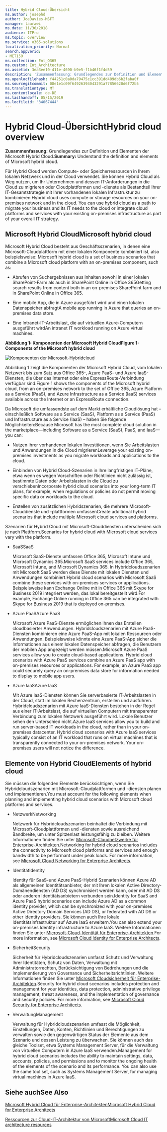 ```yaml
---
title: Hybrid Cloud-Übersicht
ms.author: josephd
author: JoeDavies-MSFT
manager: laurawi
ms.date: 11/30/2018
audience: ITPro
ms.topic: overview
ms.service: o365-solutions
localization_priority: Normal
search.appverid:
- MET150
ms.collection: Ent_O365
ms.custom: Ent_Architecture
ms.assetid: 3ea3ee10-411e-4690-b9e5-f1b46f1f4d59
description: 'Zusammenfassung: Grundlegendes zur Definition und Elementen der Microsoft Hybrid Cloud.'
ms.openlocfilehash: f44251c0a0da79475c1cc391dd409db6b2faba0f
ms.sourcegitcommit: 08e1e1c09f64926394043291a77856620d6f72b5
ms.translationtype: MT
ms.contentlocale: de-DE
ms.lasthandoff: 05/15/2019
ms.locfileid: "34067444"
---
```

# <a name="hybrid-cloud-overview"></a><span data-ttu-id="fe8ed-103">Hybrid Cloud-Übersicht</span><span class="sxs-lookup"><span data-stu-id="fe8ed-103">Hybrid cloud overview</span></span>

 <span data-ttu-id="fe8ed-104">**Zusammenfassung:** Grundlegendes zur Definition und Elementen der Microsoft Hybrid Cloud.</span><span class="sxs-lookup"><span data-stu-id="fe8ed-104">**Summary:** Understand the definition and elements of Microsoft hybrid cloud.</span></span>
  
<span data-ttu-id="fe8ed-p101">Für Hybrid Cloud werden Compute- oder Speicherressourcen in Ihrem lokalen Netzwerk und in der Cloud verwendet. Sie können Hybrid Cloud als Weg nutzen, um Ihr Unternehmen und dessen IT-Anforderungen in die Cloud zu migrieren oder Cloudplattformen und -dienste als Bestandteil Ihrer IT-Gesamtstrategie mit Ihrer vorhandenen lokalen Infrastruktur zu kombinieren.</span><span class="sxs-lookup"><span data-stu-id="fe8ed-p101">Hybrid cloud uses compute or storage resources on your on-premises network and in the cloud. You can use hybrid cloud as a path to migrate your business and its IT needs to the cloud or integrate cloud platforms and services with your existing on-premises infrastructure as part of your overall IT strategy.</span></span>
  
## <a name="microsoft-hybrid-cloud"></a><span data-ttu-id="fe8ed-107">Microsoft Hybrid Cloud</span><span class="sxs-lookup"><span data-stu-id="fe8ed-107">Microsoft hybrid cloud</span></span>

<span data-ttu-id="fe8ed-108">Microsoft Hybrid Cloud besteht aus Geschäftsszenarien, in denen eine Microsoft-Cloudplattform mit einer lokalen Komponente kombiniert ist, also beispielsweise: </span><span class="sxs-lookup"><span data-stu-id="fe8ed-108">Microsoft hybrid cloud is a set of business scenarios that combine a Microsoft cloud platform with an on-premises component, such as:</span></span> 
  
- <span data-ttu-id="fe8ed-109">Abrufen von Suchergebnissen aus Inhalten sowohl in einer lokalen SharePoint-Farm als auch in SharePoint Online in Office 365</span><span class="sxs-lookup"><span data-stu-id="fe8ed-109">Getting search results from content both in an on-premises SharePoint farm and in SharePoint Online in Office 365.</span></span>
    
- <span data-ttu-id="fe8ed-110">Eine mobile App, die in Azure ausgeführt wird und einen lokalen Datenspeicher abfragt</span><span class="sxs-lookup"><span data-stu-id="fe8ed-110">A mobile app running in Azure that queries an on-premises data store.</span></span>
    
- <span data-ttu-id="fe8ed-111">Eine Intranet-IT-Arbeitslast, die auf virtuellen Azure-Computern ausgeführt wird</span><span class="sxs-lookup"><span data-stu-id="fe8ed-111">An intranet IT workload running on Azure virtual machines.</span></span>
    
<span data-ttu-id="fe8ed-112">**Abbildung 1: Komponenten der Microsoft Hybrid Cloud**</span><span class="sxs-lookup"><span data-stu-id="fe8ed-112">**Figure 1: Components of the Microsoft hybrid cloud**</span></span>

![Komponenten der Microsoft-Hybridcloud](media/Hybrid-Poster/MS-Hybrid-Cloud.png)
  
<span data-ttu-id="fe8ed-114">Abbildung 1 zeigt die Komponenten der Microsoft Hybrid Cloud, vom lokalen Netzwerk bis zum Satz aus Office 365-, Azure PaaS- und Azure IaaS-Diensten, die über das Internet oder eine ExpressRoute-Verbindung verfügbar sind.</span><span class="sxs-lookup"><span data-stu-id="fe8ed-114">Figure 1 shows the components of the Microsoft hybrid cloud, from an on-premises network to the set of Office 365, Azure Platform as a Service (PaaS), and Azure Infrastructure as a Service (IaaS) services available across the Internet or an ExpressRoute connection.</span></span>
  
<span data-ttu-id="fe8ed-115">Da Microsoft die umfassendste auf dem Markt erhältliche Cloudlösung hat – einschließlich Software as a Service (SaaS), Platform as a Service (PaaS) und Infrastructure as a Service (IaaS) – haben Sie folgende Möglichkeiten:</span><span class="sxs-lookup"><span data-stu-id="fe8ed-115">Because Microsoft has the most complete cloud solution in the marketplace—including Software as a Service (SaaS), PaaS, and IaaS—you can:</span></span>
  
- <span data-ttu-id="fe8ed-116">Nutzen Ihrer vorhandenen lokalen Investitionen, wenn Sie Arbeitslasten und Anwendungen in die Cloud migrieren</span><span class="sxs-lookup"><span data-stu-id="fe8ed-116">Leverage your existing on-premises investments as you migrate workloads and applications to the cloud.</span></span>
    
- <span data-ttu-id="fe8ed-117">Einbinden von Hybrid Cloud-Szenarien in Ihre langfristigen IT-Pläne, etwa wenn es wegen Vorschriften oder Richtlinien nicht zulässig ist, bestimmte Daten oder Arbeitslasten in die Cloud zu verschieben</span><span class="sxs-lookup"><span data-stu-id="fe8ed-117">Incorporate hybrid cloud scenarios into your long-term IT plans, for example, when regulations or policies do not permit moving specific data or workloads to the cloud.</span></span>
    
- <span data-ttu-id="fe8ed-118">Erstellen von zusätzlichen Hybridszenarien, die mehrere Microsoft-Clouddienste und -plattformen umfassen</span><span class="sxs-lookup"><span data-stu-id="fe8ed-118">Create additional hybrid scenarios that include multiple Microsoft cloud services and platforms.</span></span>
    
<span data-ttu-id="fe8ed-119">Szenarien für Hybrid Cloud mit Microsoft-Clouddiensten unterscheiden sich je nach Plattform.</span><span class="sxs-lookup"><span data-stu-id="fe8ed-119">Scenarios for hybrid cloud with Microsoft cloud services vary with the platform.</span></span>
  
- <span data-ttu-id="fe8ed-120">SaaS</span><span class="sxs-lookup"><span data-stu-id="fe8ed-120">SaaS</span></span>
    
    <span data-ttu-id="fe8ed-121">Microsoft SaaS-Dienste umfassen Office 365, Microsoft Intune und Microsoft Dynamics 365.</span><span class="sxs-lookup"><span data-stu-id="fe8ed-121">Microsoft SaaS services include Office 365, Microsoft Intune, and Microsoft Dynamics 365.</span></span> <span data-ttu-id="fe8ed-122">In Hybridcloudszenarien mit Microsoft SaaS werden diese Dienste mit lokalen Diensten und Anwendungen kombiniert.</span><span class="sxs-lookup"><span data-stu-id="fe8ed-122">Hybrid cloud scenarios with Microsoft SaaS combine these services with on-premises services or applications.</span></span> <span data-ttu-id="fe8ed-123">Beispielsweise kann Exchange Online mit in Office 365 mit Skype for Business 2019 integriert werden, das lokal bereitgestellt wird.</span><span class="sxs-lookup"><span data-stu-id="fe8ed-123">For example, Exchange Online running in Office 365 can be integrated with Skype for Business 2019 that is deployed on-premises.</span></span>
    
- <span data-ttu-id="fe8ed-124">Azure PaaS</span><span class="sxs-lookup"><span data-stu-id="fe8ed-124">Azure PaaS</span></span>
    
    <span data-ttu-id="fe8ed-p103">Microsoft Azure PaaS-Dienste ermöglichen Ihnen das Erstellen cloudbasierter Anwendungen. Hybridcloudszenarien mit Azure PaaS-Diensten kombinieren eine Azure PaaS-App mit lokalen Ressourcen oder Anwendungen. Beispielsweise könnte eine Azure PaaS-App sicher die Informationen aus einem lokalen Datenspeicher abfragen, die Benutzern der mobilen App angezeigt werden müssen.</span><span class="sxs-lookup"><span data-stu-id="fe8ed-p103">Microsoft Azure PaaS services allow you to create cloud-based applications. Hybrid cloud scenarios with Azure PaaS services combine an Azure PaaS app with on-premises resources or applications. For example, an Azure PaaS app could securely query an on-premises data store for information needed to display to mobile app users.</span></span>
    
- <span data-ttu-id="fe8ed-128">Azure IaaS</span><span class="sxs-lookup"><span data-stu-id="fe8ed-128">Azure IaaS</span></span>
    
    <span data-ttu-id="fe8ed-p104">Mit Azure IaaS-Diensten können Sie serverbasierte IT-Arbeitslasten in der Cloud, statt im lokalen Rechenzentrum, erstellen und ausführen. Hybridcloudszenarien mit Azure IaaS-Diensten bestehen in der Regel aus einer IT-Arbeitslast, die auf virtuellen Computern mit transparenter Verbindung zum lokalen Netzwerk ausgeführt wird. Lokale Benutzer sehen den Unterschied nicht.</span><span class="sxs-lookup"><span data-stu-id="fe8ed-p104">Azure IaaS services allow you to build and run server-based IT workloads in the cloud, rather than in your on-premises datacenter. Hybrid cloud scenarios with Azure IaaS services typically consist of an IT workload that runs on virtual machines that is transparently connected to your on-premises network. Your on-premises users will not notice the difference.</span></span>
    
## <a name="elements-of-hybrid-cloud"></a><span data-ttu-id="fe8ed-132">Elemente von Hybrid Cloud</span><span class="sxs-lookup"><span data-stu-id="fe8ed-132">Elements of hybrid cloud</span></span>

<span data-ttu-id="fe8ed-133">Sie müssen die folgenden Elemente berücksichtigen, wenn Sie Hybridcloudszenarien mit Microsoft-Cloudplattformen und -diensten planen und implementieren.</span><span class="sxs-lookup"><span data-stu-id="fe8ed-133">You must account for the following elements when planning and implementing hybrid cloud scenarios with Microsoft cloud platforms and services.</span></span>
  
- <span data-ttu-id="fe8ed-134">Netzwerk</span><span class="sxs-lookup"><span data-stu-id="fe8ed-134">Networking</span></span>
    
    <span data-ttu-id="fe8ed-p105">Netzwerk für Hybridcloudszenarien beinhaltet die Verbindung mit Microsoft-Cloudplattformen und -diensten sowie ausreichend Bandbreite, um unter Spitzenlast leistungsfähig zu bleiben. Weitere Informationen finden Sie unter [Microsoft-Cloudnetzwerke für Enterprise-Architekten](microsoft-cloud-networking-for-enterprise-architects.md).</span><span class="sxs-lookup"><span data-stu-id="fe8ed-p105">Networking for hybrid cloud scenarios includes the connectivity to Microsoft cloud platforms and services and enough bandwidth to be performant under peak loads. For more information, see [Microsoft Cloud Networking for Enterprise Architects](microsoft-cloud-networking-for-enterprise-architects.md).</span></span>
    
- <span data-ttu-id="fe8ed-137">Identität</span><span class="sxs-lookup"><span data-stu-id="fe8ed-137">Identity</span></span>
    
    <span data-ttu-id="fe8ed-138">Identity für SaaS-und Azure PaaS-Hybrid Szenarien können Azure AD als allgemeinen Identitätsanbieter, der mit Ihren lokalen Active Directory-Domänendiensten (AD DS) synchronisiert werden kann, oder mit AD DS oder anderen Identitätsanbietern verbunden sein.</span><span class="sxs-lookup"><span data-stu-id="fe8ed-138">Identity for SaaS and Azure PaaS hybrid scenarios can include Azure AD as a common identity provider, which can be synchronized with your on-premises Active Directory Domain Services (AD DS), or federated with AD DS or other identity providers.</span></span> <span data-ttu-id="fe8ed-139">Sie können auch Ihre lokale Identitätsinfrastruktur auf Azure IaaS erweitern.</span><span class="sxs-lookup"><span data-stu-id="fe8ed-139">You can also extend your on-premises Identity infrastructure to Azure IaaS.</span></span> <span data-ttu-id="fe8ed-140">Weitere Informationen finden Sie unter [Microsoft-Cloud-Identität für Enterprise-Architekten](microsoft-cloud-it-architecture-resources.md#identity).</span><span class="sxs-lookup"><span data-stu-id="fe8ed-140">For more information, see [Microsoft Cloud Identity for Enterprise Architects](microsoft-cloud-it-architecture-resources.md#identity).</span></span>
    
- <span data-ttu-id="fe8ed-141">Sicherheit</span><span class="sxs-lookup"><span data-stu-id="fe8ed-141">Security</span></span>
    
    <span data-ttu-id="fe8ed-p107">Sicherheit für Hybridcloudszenarien umfasst Schutz und Verwaltung Ihrer Identitäten, Schutz von Daten, Verwaltung mit Administratorrechten, Berücksichtigung von Bedrohungen und die Implementierung von Governance und Sicherheitsrichtlinien. Weitere Informationen finden Sie unter [Microsoft Cloudsicherheit für Enterprise-Architekten](microsoft-cloud-it-architecture-resources.md#security).</span><span class="sxs-lookup"><span data-stu-id="fe8ed-p107">Security for hybrid cloud scenarios includes protection and management for your identities, data protection, administrative privilege management, threat awareness, and the implementation of governance and security policies. For more information, see [Microsoft Cloud Security for Enterprise Architects](microsoft-cloud-it-architecture-resources.md#security).</span></span>
    
- <span data-ttu-id="fe8ed-144">Verwaltung</span><span class="sxs-lookup"><span data-stu-id="fe8ed-144">Management</span></span>
    
    <span data-ttu-id="fe8ed-p108">Verwaltung für Hybridcloudszenarien umfasst die Möglichkeit, Einstellungen, Daten, Konten, Richtlinien und Berechtigungen zu verwalten sowie den gegenwärtigen Status der Elemente aus dem Szenario und dessen Leistung zu überwachen. Sie können auch das gleiche Toolset, etwa Systems Management Server, für die Verwaltung von virtuellen Computern in Azure IaaS verwenden.</span><span class="sxs-lookup"><span data-stu-id="fe8ed-p108">Management for hybrid cloud scenarios includes the ability to maintain settings, data, accounts, policies, and permissions and to monitor the ongoing health of the elements of the scenario and its performance. You can also use the same tool set, such as Systems Management Server, for managing virtual machines in Azure IaaS.</span></span>
    
## <a name="see-also"></a><span data-ttu-id="fe8ed-147">Siehe auch</span><span class="sxs-lookup"><span data-stu-id="fe8ed-147">See Also</span></span>

[<span data-ttu-id="fe8ed-148">Microsoft Hybrid Cloud für Enterprise-Architekten</span><span class="sxs-lookup"><span data-stu-id="fe8ed-148">Microsoft Hybrid Cloud for Enterprise Architects</span></span>](microsoft-hybrid-cloud-for-enterprise-architects.md)
  
[<span data-ttu-id="fe8ed-149">Ressourcen zur Cloud-IT-Architektur von Microsoft</span><span class="sxs-lookup"><span data-stu-id="fe8ed-149">Microsoft Cloud IT architecture resources</span></span>](microsoft-cloud-it-architecture-resources.md)

